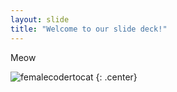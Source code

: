 ```yaml
---
layout: slide
title: "Welcome to our slide deck!"
---
```


Meow

![femalecodertocat](https://octodex.github.com/images/femalecodertocat.png)
{: .center}
